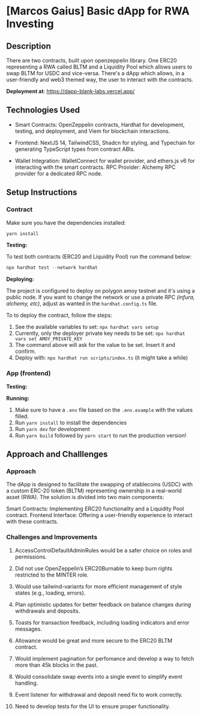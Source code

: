 # [Marcos Gaius] Basic dApp for RWA Investing

## Description

There are two contracts, built upon openzeppelin library. One ERC20 representing a RWA called BLTM and a Liquidity Pool which allows users to swap BLTM for USDC and vice-versa. There's a dApp which allows, in a user-friendly and web3 themed way, the user to interact with the contracts.

**Deployment at**: https://dapp-blank-labs.vercel.app/

## Technologies Used

- Smart Contracts: OpenZeppelin contracts, Hardhat for development, testing, and deployment, and Viem for blockchain interactions.

- Frontend: NextJS 14, TailwindCSS, Shadcn for styling, and Typechain for generating TypeScript types from contract ABIs.

- Wallet Integration: WalletConnect for wallet provider, and ethers.js v6 for interacting with the smart contracts.
  RPC Provider: Alchemy RPC provider for a dedicated RPC node.

## Setup Instructions

### Contract

Make sure you have the dependencies installed:

```js
yarn install
```

**Testing:**

To test both contracts (ERC20 and Liquidity Pool) run the command below:

```js
npx hardhat test --network hardhat
```

**Deploying:**

The project is configured to deploy on polygon amoy testnet and it's using a public node. If you want to change the network or use a private RPC _(infura, alchemy, etc)_, adjust as wanted in the `hardhat.config.ts` file.

To to deploy the contract, follow the steps:

1. See the available variables to set: `npx hardhat vars setup`
2. Currently, only the deployer private key needs to be set: `npx hardhat vars set AMOY_PRIVATE_KEY`
3. The command above will ask for the value to be set. Insert it and confirm.
4. Deploy with: `npx hardhat run scripts/index.ts` (it might take a while)

### App (frontend)

**Testing:**

**Running:**

1. Make sure to have a `.env` file based on the `.env.example` with the values filled.
2. Run `yarn install` to install the dependencies
3. Run `yarn dev` for development
4. Run `yarn build` followed by `yarn start` to run the production version!

## Approach and Challlenges

### Approach

The dApp is designed to facilitate the swapping of stablecoins (USDC) with a custom ERC-20 token (BLTM) representing ownership in a real-world asset (RWA). The solution is divided into two main components:

Smart Contracts: Implementing ERC20 functionality and a Liquidity Pool contract.
Frontend Interface: Offering a user-friendly experience to interact with these contracts.

### Challenges and Improvements

1. AccessControlDefaultAdminRules would be a safer choice on roles and permissions.

2. Did not use OpenZeppelin’s ERC20Burnable to keep burn rights restricted to the MINTER role.

3. Would use tailwind-variants for more efficient management of style states (e.g., loading, errors).

4. Plan optimistic updates for better feedback on balance changes during withdrawals and deposits.

5. Toasts for transaction feedback, including loading indicators and error messages.

6. Allowance would be great and more secure to the ERC20 BLTM contract.

7. Would implement pagination for perfomance and develop a way to fetch more than 45k blocks in the past.

8. Would consolidate swap events into a single event to simplify event handling.

9. Event listener for withdrawal and deposit need fix to work correctly.

10. Need to develop tests for the UI to ensure proper functionality.
